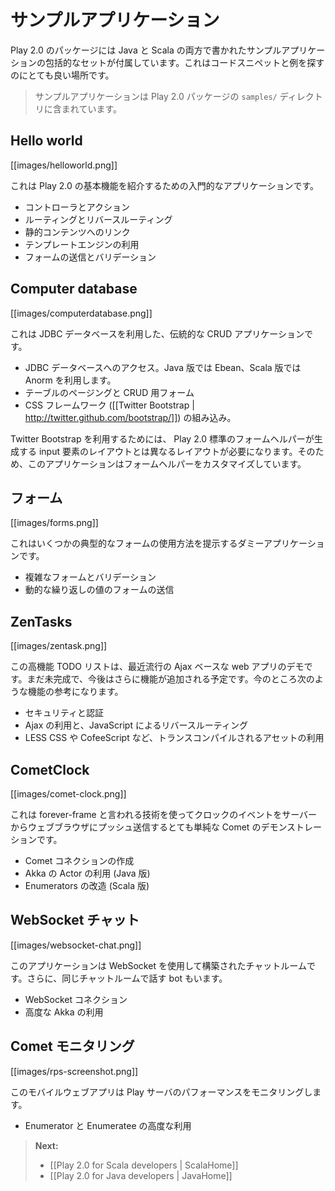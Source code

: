 <!--
# Sample applications
-->
# サンプルアプリケーション

<!--
The Play 2.0 package comes with a comprehensive set of sample applications written in both Java and Scala. This is a very good place to look for code snippets and examples.
-->
Play 2.0 のパッケージには Java と Scala の両方で書かれたサンプルアプリケーションの包括的なセットが付属しています。これはコードスニペットと例を探すのにとても良い場所です。

<!--
> The sample applications are available in the `samples/` directory of your Play installation.
-->
> サンプルアプリケーションは Play 2.0 パッケージの `samples/` ディレクトリに含まれています。

## Hello world

[[images/helloworld.png]]

<!--
This is a very basic application that demonstrates Play 2.0 fundamentals:
-->
これは Play 2.0 の基本機能を紹介するための入門的なアプリケーションです。

<!--
- Writing controllers and actions.
- Routing and reverse routing.
- Linking to public assets.
- Using the template engine.
- Handling forms with validation.
-->
- コントローラとアクション
- ルーティングとリバースルーティング
- 静的コンテンツへのリンク
- テンプレートエンジンの利用
- フォームの送信とバリデーション

## Computer database

[[images/computerdatabase.png]]

<!--
This is a classic CRUD application, backed by a JDBC database. It demonstrates:
-->
これは JDBC データベースを利用した、伝統的な CRUD アプリケーションです。

<!--
- accessing a JDBC database, using Ebean in Java and Anorm in Scala
- table pagination and CRUD forms
- integrating with a CSS framework ([[Twitter Bootstrap | http://twitter.github.com/bootstrap/]]).
-->
- JDBC データベースへのアクセス。Java 版では Ebean、Scala 版では Anorm を利用します。
- テーブルのページングと CRUD 用フォーム
- CSS フレームワーク ([[Twitter Bootstrap | http://twitter.github.com/bootstrap/]]) の組み込み。

<!--
Twitter Bootstrap requires a different form layout to the default layout provided by the Play 2.0 form helper, so this application also provides an example of integrating a custom form input constructor.
-->
Twitter Bootstrap を利用するためには、 Play 2.0 標準のフォームヘルパーが生成する input 要素のレイアウトとは異なるレイアウトが必要になります。そのため、このアプリケーションはフォームヘルパーをカスタマイズしています。

<!--
## Forms
-->
## フォーム

[[images/forms.png]]

<!--
This is a dummy application presenting several typical form usages. It demonstrates:
-->
これはいくつかの典型的なフォームの使用方法を提示するダミーアプリケーションです。 

<!--
- writing complex forms with validation
- handling forms with dynamically repeated values.
-->
- 複雑なフォームとバリデーション
- 動的な繰り返しの値のフォームの送信

## ZenTasks

[[images/zentask.png]]

<!--
This advanced todo list demonstrates a modern Ajax-based web application. This is a work in progress, and we plan to add features in the future releases. For now you can check it out to learn how to:
-->
この高機能 TODO リストは、最近流行の Ajax ベースな web アプリのデモです。まだ未完成で、今後はさらに機能が追加される予定です。今のところ次のような機能の参考になります。

<!--
- integrate authentication and security
- use Ajax and JavaScript reverse routing
- integrate with compiled assets - LESS CSS and CoffeeScript.
-->
- セキュリティと認証
- Ajax の利用と、JavaScript によるリバースルーティング
- LESS CSS や CofeeScript など、トランスコンパイルされるアセットの利用

## CometClock

[[images/comet-clock.png]]

<!--
This a very simple Comet demonstration pushing clock events from the server to the Web browser using a the forever-frame technique. It demonstrates how to:
-->
これは forever-frame と言われる技術を使ってクロックのイベントをサーバーからウェブブラウザにプッシュ送信するとても単純な Comet のデモンストレーションです。

<!--
- create a Comet connection
- use Akka actors (in the Java version)
- write custom Enumerators (in the Scala version).
-->
- Comet コネクションの作成
- Akka の Actor の利用 (Java 版)
- Enumerators の改造 (Scala 版)

<!--
## WebSocket chat
-->
## WebSocket チャット

[[images/websocket-chat.png]]

<!--
This application is a chat room, built using WebSockets. Additionally, there is a bot used that talks in the same chat room. It demonstrates:
-->
このアプリケーションは WebSocket を使用して構築されたチャットルームです。さらに、同じチャットルームで話す bot もいます。

<!--
- WebSocket connections
- advanced Akka usage.
-->
- WebSocket コネクション
- 高度な Akka の利用

<!--
## Comet monitoring
-->
## Comet モニタリング

[[images/rps-screenshot.png]]

<!--
This mobile web application monitors Play server performance. It demonstrates:
-->
このモバイルウェブアプリは Play サーバのパフォーマンスをモニタリングします。

<!--
- advanced usage of Enumerators and Enumeratees.
-->
- Enumerator と Enumeratee の高度な利用

> **Next:** 
>
>   - [[Play 2.0 for Scala developers | ScalaHome]]
>   - [[Play 2.0 for Java developers | JavaHome]]
